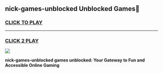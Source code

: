 
## nick-games-unblocked Unblocked Games👋
<h3>
<a href="https://news.freeplayer.one?title=nick-games-unblocked&ref=16F">CLICK TO PLAY</a></h3>
<hr>

<h3>
<a href="https://news.freeplayer.one?title=nick-games-unblocked&ref=16F">CLICK 2 PLAY</a>
  
</h3>

<a href="https://news.freeplayer.one?title=nick-games-unblocked&ref=16F/"><img src="https://clearcache.store/games.png"></a>


**nick-games-unblocked games unblocked: Your Gateway to Fun and Accessible Online Gaming**
